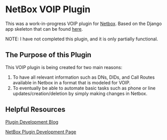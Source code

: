 # NetBox VOIP Plugin
This was a work-in-progress VOIP plugin for [Netbox](https://github.com/netbox-community/netbox).
Based on the Django app skeleton that can be found [here](https://github.com/k01ek/netbox-plugin-skeleton).

NOTE: I have not completed this plugin, and it is only partially functional.

## The Purpose of this Plugin
This VOIP plugin is being created for two main reasons:
1. To have all relevant information such as DNs, DIDs, and Call Routes available in Netbox in a format that is modeled for VOIP.
2. To eventually be able to automate basic tasks such as phone or line updates/creation/deletion by simply making changes in Netbox.

## Helpful Resources
[Plugin Development Blog](https://ttl255.com/developing-netbox-plugin-part-1-setup-and-initial-build/)

[NetBox Plugin Development Page](https://netbox.readthedocs.io/en/stable/plugins/development/)
